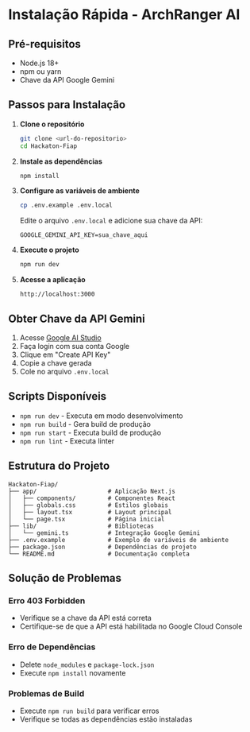 # Instalação Rápida - ArchRanger AI

## Pré-requisitos

- Node.js 18+ 
- npm ou yarn
- Chave da API Google Gemini

## Passos para Instalação

1. **Clone o repositório**
   ```bash
   git clone <url-do-repositorio>
   cd Hackaton-Fiap
   ```

2. **Instale as dependências**
   ```bash
   npm install
   ```

3. **Configure as variáveis de ambiente**
   ```bash
   cp .env.example .env.local
   ```
   
   Edite o arquivo `.env.local` e adicione sua chave da API:
   ```
   GOOGLE_GEMINI_API_KEY=sua_chave_aqui
   ```

4. **Execute o projeto**
   ```bash
   npm run dev
   ```

5. **Acesse a aplicação**
   ```
   http://localhost:3000
   ```

## Obter Chave da API Gemini

1. Acesse [Google AI Studio](https://makersuite.google.com/app/apikey)
2. Faça login com sua conta Google
3. Clique em "Create API Key"
4. Copie a chave gerada
5. Cole no arquivo `.env.local`

## Scripts Disponíveis

- `npm run dev` - Executa em modo desenvolvimento
- `npm run build` - Gera build de produção
- `npm run start` - Executa build de produção
- `npm run lint` - Executa linter

## Estrutura do Projeto

```
Hackaton-Fiap/
├── app/                    # Aplicação Next.js
│   ├── components/         # Componentes React
│   ├── globals.css         # Estilos globais
│   ├── layout.tsx          # Layout principal
│   └── page.tsx            # Página inicial
├── lib/                    # Bibliotecas
│   └── gemini.ts           # Integração Google Gemini
├── .env.example            # Exemplo de variáveis de ambiente
├── package.json            # Dependências do projeto
└── README.md               # Documentação completa
```

## Solução de Problemas

### Erro 403 Forbidden
- Verifique se a chave da API está correta
- Certifique-se de que a API está habilitada no Google Cloud Console

### Erro de Dependências
- Delete `node_modules` e `package-lock.json`
- Execute `npm install` novamente

### Problemas de Build
- Execute `npm run build` para verificar erros
- Verifique se todas as dependências estão instaladas 